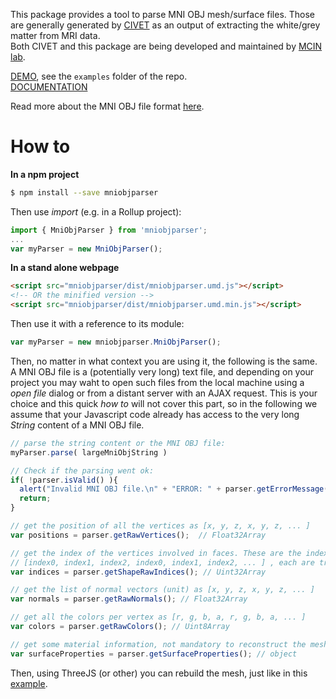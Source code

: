 This package provides a tool to parse MNI OBJ mesh/surface files. Those are generally generated by [CIVET](https://mcin-cnim.ca/technology/civet/) as an output of extracting the white/grey matter from MRI data.  
Both CIVET and this package are being developed and maintained by [MCIN lab](http://mcin.ca).  

[DEMO](http://www.pixpipe.io/mniobjparser/examples/shapes3D.html), see the `examples` folder of the repo.  
[DOCUMENTATION]()  

Read more about the MNI OBJ file format [here](http://www.bic.mni.mcgill.ca/users/mishkin/mni_obj_format.pdf).

# How to

**In a npm project**
```bash
$ npm install --save mniobjparser
```

Then use *import* (e.g. in a Rollup project):  
```javascript
import { MniObjParser } from 'mniobjparser';
...
var myParser = new MniObjParser();
```

**In a stand alone webpage**
```html
<script src="mniobjparser/dist/mniobjparser.umd.js"></script>
<!-- OR the minified version -->
<script src="mniobjparser/dist/mniobjparser.umd.min.js"></script>
```

Then use it with a reference to its module:  
```javascript
var myParser = new mniobjparser.MniObjParser();
```

Then, no matter in what context you are using it, the following is the same.
A MNI OBJ file is a (potentially very long) text file, and depending on your project you may waht to open such files from the local machine using a *open file* dialog or from a distant server with an AJAX request. This is your choice and this quick *how to* will not cover this part, so in the following we assume that your Javascript code already has access to the very long *String* content of a MNI OBJ file.  

```javascript
// parse the string content or the MNI OBJ file:
myParser.parse( largeMniObjString )

// Check if the parsing went ok:
if( !parser.isValid() ){
  alert("Invalid MNI OBJ file.\n" + "ERROR: " + parser.getErrorMessage());
  return;
}

// get the position of all the vertices as [x, y, z, x, y, z, ... ]
var positions = parser.getRawVertices();  // Float32Array

// get the index of the vertices involved in faces. These are the index from the "positions" array
// [index0, index1, index2, index0, index1, index2, ... ] , each are triangles
var indices = parser.getShapeRawIndices(); // Uint32Array

// get the list of normal vectors (unit) as [x, y, z, x, y, z, ... ]
var normals = parser.getRawNormals(); // Float32Array

// get all the colors per vertex as [r, g, b, a, r, g, b, a, ... ]
var colors = parser.getRawColors(); // Uint8Array

// get some material information, not mandatory to reconstruct the mesh
var surfaceProperties = parser.getSurfaceProperties(); // object

```

Then, using ThreeJS (or other) you can rebuild the mesh, just like in this [example](examples/shapes3D.html).
